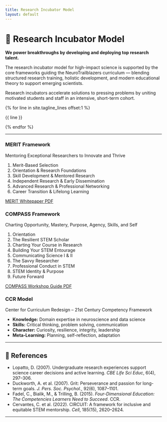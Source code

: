 ```yaml
---
title: Research Incubator Model
layout: default
---
```


<div class="main-content">

<div class="models-hero">
  <h1>🧠 Research Incubator Model</h1>
</div>

<section class="section">
<div class="cards-grid">
  <div class="card text-center" style="max-width: 600px; margin: 0 auto;">
    <p><strong>We power breakthroughs by developing and deploying top research talent.</strong></p>
  </div>
</div>
</section>

<section class="section">
<div class="cards-grid">
  <div class="card text-center" style="max-width: 700px; margin: 0 auto;">
    <p>
      The research incubator model for high-impact science is supported by the core frameworks guiding the NeuroTrailblazers curriculum — blending structured research training, holistic development, and modern educational theory to support emerging scientists.
    </p>
  </div>
</div>
</section>
<section class="section">
<div class="cards-grid">
  <div class="card text-center" style="max-width: 700px; margin: 0 auto;">
    <p>Research incubators accelerate solutions to pressing problems by uniting motivated students and staff in an intensive, short-term cohort.</p>
  </div>
</div>
</section>

<!-- Program Tagline -->
<section class="section section-highlight">
<div class="cards-grid">
  <div class="card text-center" style="max-width: 700px; margin: 0 auto;">
    {% for line in site.tagline_lines offset:1 %}
    <p class="card-description">{{ line }}</p>
    {% endfor %}
  </div>
</div>
</section>
<hr>
<section class="section">
<div class="cards-grid">
  <div class="card">
    <h3>MERIT Framework</h3>
    <p class="card-description">Mentoring Exceptional Researchers to Innovate and Thrive</p>
    <ol class="list-tight">
      <li>Merit-Based Selection</li>
      <li>Orientation &amp; Research Foundations</li>
      <li>Skill Development &amp; Mentored Research</li>
      <li>Independent Research &amp; Early Dissemination</li>
      <li>Advanced Research &amp; Professional Networking</li>
      <li>Career Transition &amp; Lifelong Learning</li>
    </ol>
    <p><a href="#">MERIT Whitepaper PDF</a></p>
  </div>
  <div class="card">
    <h3>COMPASS Framework</h3>
    <p class="card-description">Charting Opportunity, Mastery, Purpose, Agency, Skills, and Self</p>
    <ol class="list-tight">
      <li>Orientation</li>
      <li>The Resilient STEM Scholar</li>
      <li>Charting Your Course in Research</li>
      <li>Building Your STEM Entourage</li>
      <li>Communicating Science I &amp; II</li>
      <li>The Savvy Researcher</li>
      <li>Professional Conduct in STEM</li>
      <li>STEM Identity &amp; Purpose</li>
      <li>Future Forward</li>
    </ol>
    <p><a href="#">COMPASS Workshop Guide PDF</a></p>
  </div>
  <div class="card">
    <h3>CCR Model</h3>
    <p class="card-description">Center for Curriculum Redesign – 21st Century Competency Framework</p>
    <ul class="list-tight">
      <li><strong>Knowledge:</strong> Domain expertise in neuroscience and data science</li>
      <li><strong>Skills:</strong> Critical thinking, problem solving, communication</li>
      <li><strong>Character:</strong> Curiosity, resilience, integrity, leadership</li>
      <li><strong>Meta-Learning:</strong> Planning, self-reflection, adaptation</li>
    </ul>
  </div>
</div>
</section>
<hr>

## 🔗 References

<ul>
  <li>Lopatto, D. (2007). Undergraduate research experiences support science career decisions and active learning. <em>CBE Life Sci Educ</em>, 6(4), 297–306.</li>
  <li>Duckworth, A. et al. (2007). Grit: Perseverance and passion for long-term goals. <em>J. Pers. Soc. Psychol.</em>, 92(6), 1087–1101.</li>
  <li>Fadel, C., Bialik, M., &amp; Trilling, B. (2015). <em>Four-Dimensional Education: The Competencies Learners Need to Succeed</em>. CCR.</li>
  <li>Cervantes, C. et al. (2022). CIRCUIT: A framework for inclusive and equitable STEM mentorship. <em>Cell</em>, 185(15), 2620–2624.</li>
</ul>

<hr>
</div>
